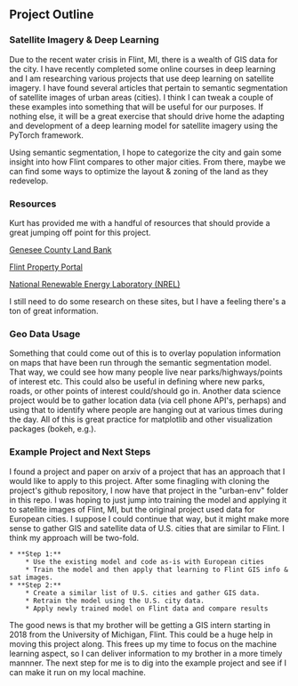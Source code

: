 ## Project Outline

### Satellite Imagery & Deep Learning

Due to the recent water crisis in Flint, MI, there is a wealth of GIS data for the city. I have recently completed some online courses in deep learning and I am researching various projects that use deep learning on satellite imagery. I have found several articles that pertain to semantic segmentation of satellite images of urban areas (cities). I think I can tweak a couple of these examples into something that will be useful for our purposes. If nothing else, it will be a great exercise that should drive home the adapting and development of a deep learning model for satellite imagery using the PyTorch framework.

Using semantic segmentation, I hope to categorize the city and gain some insight into how Flint compares to other major cities. From there, maybe we can find some ways to optimize the layout & zoning of the land as they redevelop.

### Resources

Kurt has provided me with a handful of resources that should provide a great jumping off point for this project.

[Genesee County Land Bank](http://www.thelandbank.org)

[Flint Property Portal](https://www.flintpropertyportal.org)

[National Renewable Energy Laboratory (NREL)](https://www.nrel.gov/)

I still need to do some research on these sites, but I have a feeling there's a ton of great information.

### Geo Data Usage

Something that could come out of this is to overlay population information on maps that have been run through the semantic segmentation model. That way, we could see how many people live near parks/highways/points of interest etc. This could also be useful in defining where new parks, roads, or other points of interest could/should go in. Another data science project would be to gather location data (via cell phone API's, perhaps) and using that to identify where people are hanging out at various times during the day. All of this is great practice for matplotlib and other visualization packages (bokeh, e.g.).

### Example Project and Next Steps

I found a project and paper on arxiv of a project that has an approach that I would like to apply to this project. After some finagling with cloning the project's github repository, I now have that project in the "urban-env" folder in this repo. I was hoping to just jump into training the model and applying it to satellite images of Flint, MI, but the original project used data for European cities. I suppose I could continue that way, but it might make more sense to gather GIS and satellite data of U.S. cities that are similar to Flint. I think my approach will be two-fold.

    * **Step 1:**
        * Use the existing model and code as-is with European cities
        * Train the model and then apply that learning to Flint GIS info & sat images.
    * **Step 2:**
        * Create a similar list of U.S. cities and gather GIS data.
        * Retrain the model using the U.S. city data.
        * Apply newly trained model on Flint data and compare results

The good news is that my brother will be getting a GIS intern starting in 2018 from the University of Michigan, Flint. This could be a huge help in moving this project along. This frees up my time to focus on the machine learning aspect, so I can deliver information to my brother in a more timely mannner. The next step for me is to dig into the example project and see if I can make it run on my local machine. 

